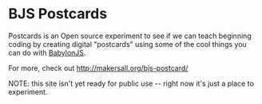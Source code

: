 # BJS Postcards

Postcards is an Open source experiment to see if we can teach beginning  coding by creating digital "postcards" using some of the cool things you can do with [BabylonJS](https://www.babylonjs.com/).

For more, check out http://makersall.org/bjs-postcard/

NOTE: this site isn't yet ready for public use -- right now it's just a place to experiment.
